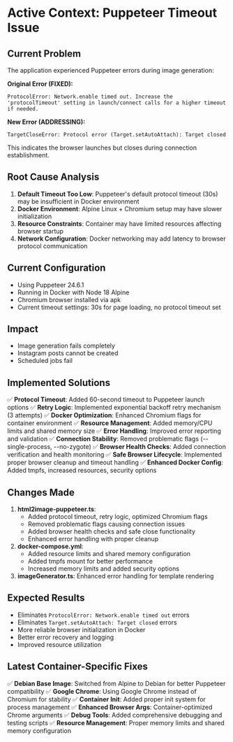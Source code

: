 # Active Context: Puppeteer Timeout Issue

## Current Problem
The application experienced Puppeteer errors during image generation:

**Original Error (FIXED):**
```
ProtocolError: Network.enable timed out. Increase the 'protocolTimeout' setting in launch/connect calls for a higher timeout if needed.
```

**New Error (ADDRESSING):**
```
TargetCloseError: Protocol error (Target.setAutoAttach): Target closed
```

This indicates the browser launches but closes during connection establishment.

## Root Cause Analysis
1. **Default Timeout Too Low**: Puppeteer's default protocol timeout (30s) may be insufficient in Docker environment
2. **Docker Environment**: Alpine Linux + Chromium setup may have slower initialization
3. **Resource Constraints**: Container may have limited resources affecting browser startup
4. **Network Configuration**: Docker networking may add latency to browser protocol communication

## Current Configuration
- Using Puppeteer 24.6.1
- Running in Docker with Node 18 Alpine
- Chromium browser installed via apk
- Current timeout settings: 30s for page loading, no protocol timeout set

## Impact
- Image generation fails completely
- Instagram posts cannot be created
- Scheduled jobs fail

## Implemented Solutions
✅ **Protocol Timeout**: Added 60-second timeout to Puppeteer launch options
✅ **Retry Logic**: Implemented exponential backoff retry mechanism (3 attempts)
✅ **Docker Optimization**: Enhanced Chromium flags for container environment
✅ **Resource Management**: Added memory/CPU limits and shared memory size
✅ **Error Handling**: Improved error reporting and validation
✅ **Connection Stability**: Removed problematic flags (--single-process, --no-zygote)
✅ **Browser Health Checks**: Added connection verification and health monitoring
✅ **Safe Browser Lifecycle**: Implemented proper browser cleanup and timeout handling
✅ **Enhanced Docker Config**: Added tmpfs, increased resources, security options

## Changes Made
1. **html2image-puppeteer.ts**: 
   - Added protocol timeout, retry logic, optimized Chromium flags
   - Removed problematic flags causing connection issues
   - Added browser health checks and safe close functionality
   - Enhanced error handling with proper cleanup
2. **docker-compose.yml**: 
   - Added resource limits and shared memory configuration
   - Added tmpfs mount for better performance
   - Increased memory limits and added security options
3. **imageGenerator.ts**: Enhanced error handling for template rendering

## Expected Results
- Eliminates `ProtocolError: Network.enable timed out` errors
- Eliminates `Target.setAutoAttach: Target closed` errors  
- More reliable browser initialization in Docker
- Better error recovery and logging
- Improved resource utilization

## Latest Container-Specific Fixes
✅ **Debian Base Image**: Switched from Alpine to Debian for better Puppeteer compatibility
✅ **Google Chrome**: Using Google Chrome instead of Chromium for stability
✅ **Container Init**: Added proper init system for process management
✅ **Enhanced Browser Args**: Container-optimized Chrome arguments
✅ **Debug Tools**: Added comprehensive debugging and testing scripts
✅ **Resource Management**: Proper memory limits and shared memory configuration 